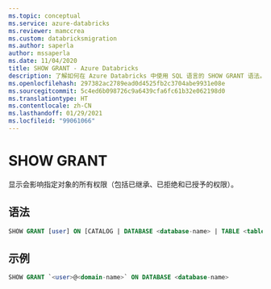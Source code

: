 ```yaml
---
ms.topic: conceptual
ms.service: azure-databricks
ms.reviewer: mamccrea
ms.custom: databricksmigration
ms.author: saperla
author: mssaperla
ms.date: 11/04/2020
title: SHOW GRANT - Azure Databricks
description: 了解如何在 Azure Databricks 中使用 SQL 语言的 SHOW GRANT 语法。
ms.openlocfilehash: 297382ac2789ead0d4525fb2c3704abe9931e08e
ms.sourcegitcommit: 5c4ed6b098726c9a6439cfa6fc61b32e062198d0
ms.translationtype: HT
ms.contentlocale: zh-CN
ms.lasthandoff: 01/29/2021
ms.locfileid: "99061066"
---
```

# <a name="show-grant"></a>SHOW GRANT

显示会影响指定对象的所有权限（包括已继承、已拒绝和已授予的权限）。

## <a name="syntax"></a>语法

```sql
SHOW GRANT [user] ON [CATALOG | DATABASE <database-name> | TABLE <table-name> | VIEW <view-name> | FUNCTION <function-name> | ANONYMOUS FUNCTION | ANY FILE]
```

## <a name="example"></a>示例

```sql
SHOW GRANT `<user>@<domain-name>` ON DATABASE <database-name>
```